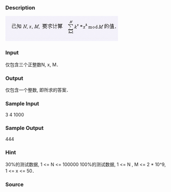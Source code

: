 
### Description
![](/images/1440.jpg)

### Input
仅包含三个正整数N, x, M．

### Output
仅包含一个整数, 即所求的答案．

### Sample Input
3 4 1000

### Sample Output
444

### Hint
30%的测试数据, 1 <= N <= 100000
100%的测试数据, 1 <= N , M <= 2 * 10^9, 1 <= x <= 50．

### Source
